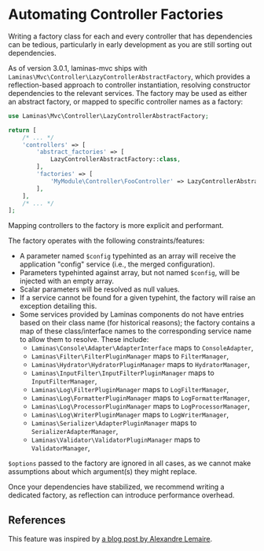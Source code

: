# Automating Controller Factories

Writing a factory class for each and every controller that has dependencies
can be tedious, particularly in early development as you are still sorting
out dependencies.

As of version 3.0.1, laminas-mvc ships with `Laminas\Mvc\Controller\LazyControllerAbstractFactory`,
which provides a reflection-based approach to controller instantiation,
resolving constructor dependencies to the relevant services. The factory may be
used as either an abstract factory, or mapped to specific controller names as a
factory:

```php
use Laminas\Mvc\Controller\LazyControllerAbstractFactory;

return [
    /* ... */
    'controllers' => [
        'abstract_factories' => [
            LazyControllerAbstractFactory::class,
        ],
        'factories' => [
            'MyModule\Controller\FooController' => LazyControllerAbstractFactory::class,
        ],
    ],
    /* ... */
];
```

Mapping controllers to the factory is more explicit and performant.

The factory operates with the following constraints/features:

- A parameter named `$config` typehinted as an array will receive the
  application "config" service (i.e., the merged configuration).
- Parameters typehinted against array, but not named `$config`, will
  be injected with an empty array.
- Scalar parameters will be resolved as null values.
- If a service cannot be found for a given typehint, the factory will
  raise an exception detailing this.
- Some services provided by Laminas components do not have
  entries based on their class name (for historical reasons); the
  factory contains a map of these class/interface names to the
  corresponding service name to allow them to resolve. These include:
  - `Laminas\Console\Adapter\AdapterInterface` maps to `ConsoleAdapter`,
  - `Laminas\Filter\FilterPluginManager` maps to `FilterManager`,
  - `Laminas\Hydrator\HydratorPluginManager` maps to `HydratorManager`,
  - `Laminas\InputFilter\InputFilterPluginManager` maps to `InputFilterManager`,
  - `Laminas\Log\FilterPluginManager` maps to `LogFilterManager`,
  - `Laminas\Log\FormatterPluginManager` maps to `LogFormatterManager`,
  - `Laminas\Log\ProcessorPluginManager` maps to `LogProcessorManager`,
  - `Laminas\Log\WriterPluginManager` maps to `LogWriterManager`,
  - `Laminas\Serializer\AdapterPluginManager` maps to `SerializerAdapterManager`,
  - `Laminas\Validator\ValidatorPluginManager` maps to `ValidatorManager`,

`$options` passed to the factory are ignored in all cases, as we cannot
make assumptions about which argument(s) they might replace.

Once your dependencies have stabilized, we recommend writing a dedicated
factory, as reflection can introduce performance overhead.

## References

This feature was inspired by [a blog post by Alexandre Lemaire](http://circlical.com/blog/2016/3/9/preparing-for-zend-f).
